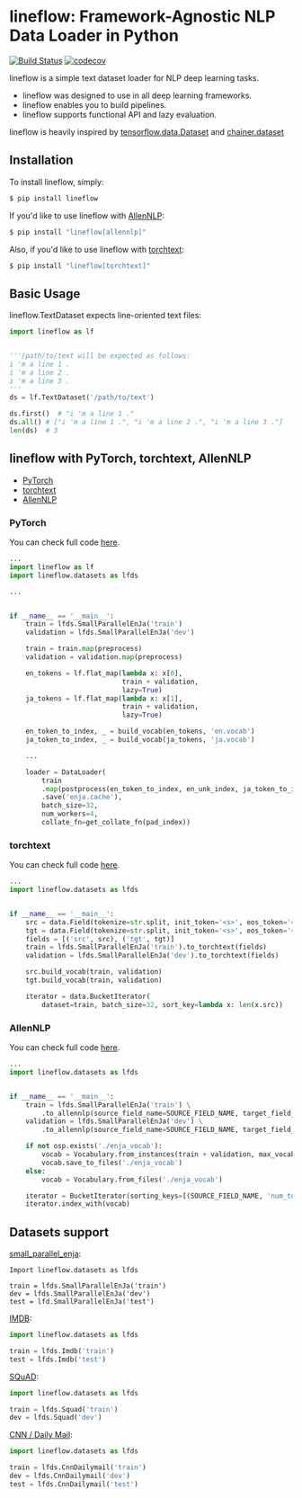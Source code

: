 # lineflow: Framework-Agnostic NLP Data Loader in Python
[![Build Status](https://travis-ci.org/yasufumy/lineflow.svg?branch=master)](https://travis-ci.org/yasufumy/lineflow)
[![codecov](https://codecov.io/gh/yasufumy/lineflow/branch/master/graph/badge.svg)](https://codecov.io/gh/yasufumy/lineflow)

lineflow is a simple text dataset loader for NLP deep learning tasks.

- lineflow was designed to use in all deep learning frameworks.
- lineflow enables you to build pipelines.
- lineflow supports functional API and lazy evaluation.

lineflow is heavily inspired by [tensorflow.data.Dataset](https://www.tensorflow.org/api_docs/python/tf/data/Dataset) and [chainer.dataset](https://docs.chainer.org/en/stable/reference/datasets.html)

## Installation

To install lineflow, simply:

```sh
$ pip install lineflow
```

If you'd like to use lineflow with [AllenNLP](https://allennlp.org/):

```sh
$ pip install "lineflow[allennlp]"
```

Also, if you'd like to use lineflow with [torchtext](https://torchtext.readthedocs.io/en/latest/):

```sh
$ pip install "lineflow[torchtext]"
```

## Basic Usage

lineflow.TextDataset expects line-oriented text files:

```py
import lineflow as lf


'''/path/to/text will be expected as follows:
i 'm a line 1 .
i 'm a line 2 .
i 'm a line 3 .
'''
ds = lf.TextDataset('/path/to/text')

ds.first()  # "i 'm a line 1 ."
ds.all() # ["i 'm a line 1 .", "i 'm a line 2 .", "i 'm a line 3 ."]
len(ds)  # 3
```

## lineflow with PyTorch, torchtext, AllenNLP

- [PyTorch](#pytorch)
- [torchtext](#torchtext)
- [AllenNLP](#allennlp)


### PyTorch

You can check full code [here](https://github.com/yasufumy/lineflow/blob/master/examples/small_parallel_enja_pytorch.py).

```py
...
import lineflow as lf
import lineflow.datasets as lfds

...


if __name__ == '__main__':
    train = lfds.SmallParallelEnJa('train')
    validation = lfds.SmallParallelEnJa('dev')

    train = train.map(preprocess)
    validation = validation.map(preprocess)

    en_tokens = lf.flat_map(lambda x: x[0],
                            train + validation,
                            lazy=True)
    ja_tokens = lf.flat_map(lambda x: x[1],
                            train + validation,
                            lazy=True)

    en_token_to_index, _ = build_vocab(en_tokens, 'en.vocab')
    ja_token_to_index, _ = build_vocab(ja_tokens, 'ja.vocab')

    ...

    loader = DataLoader(
        train
        .map(postprocess(en_token_to_index, en_unk_index, ja_token_to_index, ja_unk_index))
        .save('enja.cache'),
        batch_size=32,
        num_workers=4,
        collate_fn=get_collate_fn(pad_index))
```

### torchtext

You can check full code [here](https://github.com/yasufumy/lineflow/blob/master/examples/small_parallel_enja_torchtext.py).

```py
...
import lineflow.datasets as lfds


if __name__ == '__main__':
    src = data.Field(tokenize=str.split, init_token='<s>', eos_token='</s>')
    tgt = data.Field(tokenize=str.split, init_token='<s>', eos_token='</s>')
    fields = [('src', src), ('tgt', tgt)]
    train = lfds.SmallParallelEnJa('train').to_torchtext(fields)
    validation = lfds.SmallParallelEnJa('dev').to_torchtext(fields)

    src.build_vocab(train, validation)
    tgt.build_vocab(train, validation)

    iterator = data.BucketIterator(
        dataset=train, batch_size=32, sort_key=lambda x: len(x.src))
```

### AllenNLP

You can check full code [here](https://github.com/yasufumy/lineflow/blob/master/examples/small_parallel_enja_allennlp.py).

```py
...
import lineflow.datasets as lfds


if __name__ == '__main__':
    train = lfds.SmallParallelEnJa('train') \
        .to_allennlp(source_field_name=SOURCE_FIELD_NAME, target_field_name=TARGET_FIELD_NAME).all()
    validation = lfds.SmallParallelEnJa('dev') \
        .to_allennlp(source_field_name=SOURCE_FIELD_NAME, target_field_name=TARGET_FIELD_NAME).all()

    if not osp.exists('./enja_vocab'):
        vocab = Vocabulary.from_instances(train + validation, max_vocab_size=50000)
        vocab.save_to_files('./enja_vocab')
    else:
        vocab = Vocabulary.from_files('./enja_vocab')

    iterator = BucketIterator(sorting_keys=[(SOURCE_FIELD_NAME, 'num_tokens')], batch_size=32)
    iterator.index_with(vocab)
```

## Datasets support

[small_parallel_enja](https://github.com/odashi/small_parallel_enja):

```PY
Import lineflow.datasets as lfds

train = lfds.SmallParallelEnJa('train')
dev = lfds.SmallParallelEnJa('dev')
test = lfd.SmallParallelEnJa('test')
```

[IMDB](http://ai.stanford.edu/~amaas/data/sentiment/):

```py
import lineflow.datasets as lfds

train = lfds.Imdb('train')
test = lfds.Imdb('test')
```

[SQuAD](https://rajpurkar.github.io/SQuAD-explorer/):

```py
import lineflow.datasets as lfds

train = lfds.Squad('train')
dev = lfds.Squad('dev')
```

[CNN / Daily Mail](https://github.com/harvardnlp/sent-summary):

```py
import lineflow.datasets as lfds

train = lfds.CnnDailymail('train')
dev = lfds.CnnDailymail('dev')
test = lfds.CnnDailymail('test')
```
